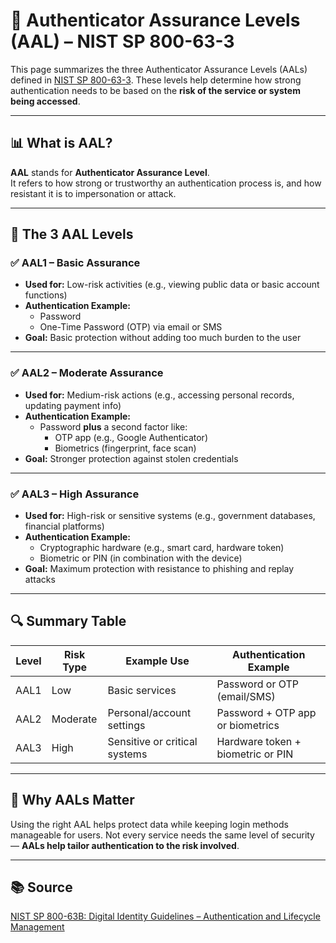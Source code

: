 # 🔐 Authenticator Assurance Levels (AAL) – NIST SP 800-63-3

This page summarizes the three Authenticator Assurance Levels (AALs) defined in [NIST SP 800-63-3](https://pages.nist.gov/800-63-3/sp800-63b.html). These levels help determine how strong authentication needs to be based on the **risk of the service or system being accessed**.

---

## 📊 What is AAL?

**AAL** stands for **Authenticator Assurance Level**.  
It refers to how strong or trustworthy an authentication process is, and how resistant it is to impersonation or attack.

---

## 🧱 The 3 AAL Levels

### ✅ AAL1 – Basic Assurance
- **Used for:** Low-risk activities (e.g., viewing public data or basic account functions)
- **Authentication Example:** 
  - Password
  - One-Time Password (OTP) via email or SMS
- **Goal:** Basic protection without adding too much burden to the user

---

### ✅ AAL2 – Moderate Assurance
- **Used for:** Medium-risk actions (e.g., accessing personal records, updating payment info)
- **Authentication Example:** 
  - Password **plus** a second factor like:
    - OTP app (e.g., Google Authenticator)
    - Biometrics (fingerprint, face scan)
- **Goal:** Stronger protection against stolen credentials

---

### ✅ AAL3 – High Assurance
- **Used for:** High-risk or sensitive systems (e.g., government databases, financial platforms)
- **Authentication Example:** 
  - Cryptographic hardware (e.g., smart card, hardware token)
  - Biometric or PIN (in combination with the device)
- **Goal:** Maximum protection with resistance to phishing and replay attacks

---

## 🔍 Summary Table

| Level | Risk Type       | Example Use                   | Authentication Example                  |
|-------|------------------|-------------------------------|------------------------------------------|
| AAL1  | Low              | Basic services                | Password or OTP (email/SMS)              |
| AAL2  | Moderate         | Personal/account settings     | Password + OTP app or biometrics         |
| AAL3  | High             | Sensitive or critical systems | Hardware token + biometric or PIN        |

---

## 🧠 Why AALs Matter

Using the right AAL helps protect data while keeping login methods manageable for users. Not every service needs the same level of security — **AALs help tailor authentication to the risk involved**.

---

## 📚 Source  
[NIST SP 800-63B: Digital Identity Guidelines – Authentication and Lifecycle Management](https://pages.nist.gov/800-63-3/sp800-63b.html)

